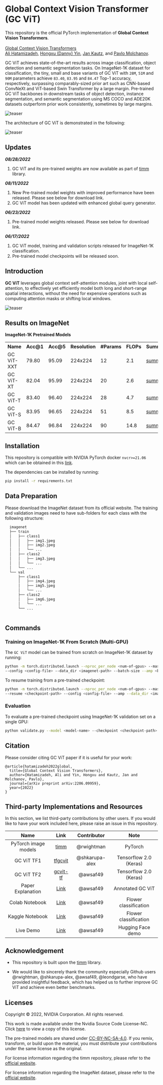 # Global Context Vision Transformer (GC ViT)

This repository is the official PyTorch implementation of **Global Context Vision Transformers**. \
 \
[Global Context Vision
Transformers](https://arxiv.org/pdf/2206.09959.pdf) \
[Ali Hatamizadeh](http://web.cs.ucla.edu/~ahatamiz),
[Hongxu (Danny) Yin](https://scholar.princeton.edu/hongxu), [Jan Kautz](https://jankautz.com/), 
and [Pavlo Molchanov](https://www.pmolchanov.com/).

GC ViT  achieves state-of-the-art results across image classification, object detection and semantic segmentation tasks. On ImageNet-1K dataset for classification, the tiny, small and base variants of GC ViT with `28M`, `51M` and `90M` parameters achieve `83.40`, `83.95` and `84.47` Top-1 accuracy, respectively, surpassing comparably-sized prior art such as CNN-based ConvNeXt and ViT-based Swin Transformer by a large margin. Pre-trained GC ViT backbones in downstream tasks of object detection, instance segmentation, 
and semantic segmentation using MS COCO and ADE20K datasets outperform prior work consistently, sometimes by large margins.

![teaser](./assets/comp_plots.png)

The architecture of GC ViT is demonstrated in the following:

![teaser](./assets/gc_vit.png)

## Updates

***08/28/2022***

1. GC ViT and its pre-trained weights are now available as part of [timm](https://github.com/rwightman/pytorch-image-models) library. 

***08/11/2022***

1. New Pre-trained model weights with improved performance have been released. Please see below for download link. 
2. GC ViT model has been updated with enhanced global query generator.
 
***06/23/2022***

1. Pre-trained model weights released. Please see below for download link. 

***06/17/2022***

1. GC ViT model, training and validation scripts released for ImageNet-1K classification.
2. Pre-trained model checkpoints will be released soon. 

## Introduction

**GC ViT** leverages global context self-attention modules, joint with local self-attention, to effectively yet efficiently model both long and short-range spatial interactions, without the need for expensive 
operations such as computing attention masks or shifting local windows.

![teaser](./assets/attention.png)

## Results on ImageNet

**ImageNet-1K Pretrained Models**

<table>
  <tr>
    <th>Name</th>
    <th>Acc@1</th>
    <th>Acc@5</th>
    <th>Resolution</th>
    <th>#Params</th>
    <th>FLOPs</th>
    <th>Summary</th>
    <th>Download </th>
  </tr>
<tr>
    <td>GC ViT-XXT</td>
    <td>79.80</td>
    <td>95.09</td>
    <td>224x224</td>
    <td>12</td>
    <td>2.1</td>
    <td><a href="https://drive.google.com/file/d/1-xVff6ZCEyIHwo4oCk1DqSEOsc2Pu6ju/view?usp=sharing">summary</a></td>
    <td><a href="https://drive.google.com/file/d/1Bfe63cGurkufL0mEUL05oposybbPnAom/view?usp=sharing">model</a></td>
</tr>
<tr>
    <td>GC ViT-XT</td>
    <td>82.04</td>
    <td>95.99</td>
    <td>224x224</td>
    <td>20</td>
    <td>2.6</td>
    <td><a href="https://drive.google.com/file/d/1Ge_F6n80AiMtCHgMqdoSVm90sQ6WCGTh/view?usp=sharing">summary</a></td>
    <td><a href="https://drive.google.com/file/d/15kt8VOXdAH_jF77g7pEPk-ZmZF13sHRd/view?usp=sharing">model</a></td>
</tr>
<tr>
    <td>GC ViT-T</td>
    <td>83.40</td>
    <td>96.40</td>
    <td>224x224</td>
    <td>28</td>
    <td>4.7</td>
    <td><a href="https://drive.google.com/file/d/1ApoKxz553aZl4Yr0tIgu32qgXJiOKYiI/view?usp=sharing">summary</a></td>
    <td><a href="https://drive.google.com/file/d/1C9lLgykooDF6CxZDFDnUqw5lEqoFgULh/view?usp=sharing">model</a></td>
</tr>

<tr>
    <td>GC ViT-S</td>
    <td>83.95</td>
    <td>96.65</td>
    <td>224x224</td>
    <td>51</td>
    <td>8.5</td>
    <td><a href="https://drive.google.com/file/d/1CTpcbHhNxXeIG4-cp3TWV7TqCeGmcVlg/view?usp=sharing">summary</a></td>
    <td><a href="https://drive.google.com/file/d/1bfEJQNutyDkPHAkgYcKWhjVTT_ZnYXp4/view?usp=sharing">model</a></td>
</tr>

<tr>
    <td>GC ViT-B</td>
    <td>84.47</td>
    <td>96.84</td>
    <td>224x224</td>
    <td>90</td>
    <td>14.8</td>
    <td><a href="https://drive.google.com/file/d/1yAJeyMf8a1M2oc3aGP8qwNBz1NTDNuGP/view?usp=sharing">summary</a></td>
    <td><a href="https://drive.google.com/file/d/1PFugO7dqfS-eubZi-yksM_FcYvUNjXBn/view?usp=sharing">model</a></td>
</tr>

</table>

## Installation

This repository is compatible with NVIDIA PyTorch docker `nvcr>=21.06` which can be obtained in this 
[link](https://catalog.ngc.nvidia.com/orgs/nvidia/containers/pytorch).

The dependencies can be installed by running:

```bash
pip install -r requirements.txt
```

## Data Preparation

Please download the ImageNet dataset from its official website. The training and validation images need to have
sub-folders for each class with the following structure:

```bash
  imagenet
  ├── train
  │   ├── class1
  │   │   ├── img1.jpeg
  │   │   ├── img2.jpeg
  │   │   └── ...
  │   ├── class2
  │   │   ├── img3.jpeg
  │   │   └── ...
  │   └── ...
  └── val
      ├── class1
      │   ├── img4.jpeg
      │   ├── img5.jpeg
      │   └── ...
      ├── class2
      │   ├── img6.jpeg
      │   └── ...
      └── ...
 
  ```

## Commands

### Training on ImageNet-1K From Scratch (Multi-GPU)

The `GC ViT` model can be trained from scratch on ImageNet-1K dataset by running:

```bash
python -m torch.distributed.launch --nproc_per_node <num-of-gpus> --master_port 11223  train.py \ 
--config <config-file> --data_dir <imagenet-path> --batch-size --amp <batch-size-per-gpu> --tag <run-tag> --model-ema
```

To resume training from a pre-trained checkpoint:

```bash
python -m torch.distributed.launch --nproc_per_node <num-of-gpus> --master_port 11223  train.py \ 
--resume <checkpoint-path> --config <config-file> --amp --data_dir <imagenet-path> --batch-size <batch-size-per-gpu> --tag <run-tag> --model-ema
```

### Evaluation

To evaluate a pre-trained checkpoint using ImageNet-1K validation set on a single GPU:

```bash
python validate.py --model <model-name> --checkpoint <checkpoint-path> --data_dir <imagenet-path> --batch-size <batch-size-per-gpu>
```

## Citation

Please consider citing GC ViT paper if it is useful for your work:

```
@article{hatamizadeh2022global,
  title={Global Context Vision Transformers},
  author={Hatamizadeh, Ali and Yin, Hongxu and Kautz, Jan and Molchanov, Pavlo},
  journal={arXiv preprint arXiv:2206.09959},
  year={2022}
}
```

## Third-party Implementations and Resources

In this section, we list third-party contributions by other users. If you would like to have your work included here, please
raise an issue in this repository.

| Name | Link | Contributor | Note
|:---:|:---:|:---:|:---------:|
|PyTorch image models|[timm](https://github.com/rwightman/pytorch-image-models)| @rwightman | PyTorch
|GC ViT TF1|[tfgcvit](https://github.com/shkarupa-alex/tfgcvit)| @shkarupa-alex | Tensorflow 2.0 (Keras)
|GC ViT TF2|[gcvit-tf](https://github.com/awsaf49/gcvit-tf)| @awsaf49 | Tensorflow 2.0 (Keras)
|Paper Explanation|[Link](https://www.kaggle.com/code/awsaf49/guie-global-context-vit-gcvit)| @awsaf49 | Annotated GC ViT
|Colab Notebook|[Link](https://colab.research.google.com/github/awsaf49/gcvit-tf/blob/main/notebooks/GCViT_Flower_Classification.ipynb)| @awsaf49 | Flower classification
|Kaggle Notebook|[Link](https://www.kaggle.com/code/awsaf49/flower-classification-gcvit-global-context-vit/notebook)| @awsaf49 | Flower classification
|Live Demo|[Link](https://huggingface.co/spaces/awsaf49/gcvit-tf)| @awsaf49 | Hugging Face demo



## Acknowledgement

- This repository is built upon the [timm](https://github.com/rwightman/pytorch-image-models) library. 

- We would like to sincerely thank the community especially Github users @rwightman, @shkarupa-alex, @awsaf49, @leondgarse, who have provided insightful feedback, which has helped us to further improve GC ViT and achieve even better benchmarks.


## Licenses

Copyright © 2022, NVIDIA Corporation. All rights reserved.

This work is made available under the Nvidia Source Code License-NC. Click [here](LICENSE) to view a copy of this license.

The pre-trained models are shared under [CC-BY-NC-SA-4.0](https://creativecommons.org/licenses/by-nc-sa/4.0/). If you remix, transform, or build upon the material, you must distribute your contributions under the same license as the original.

For license information regarding the timm repository, please refer to the [official website](https://github.com/rwightman/pytorch-image-models).

For license information regarding the ImageNet dataset, please refer to the [official website](https://www.image-net.org/). 
